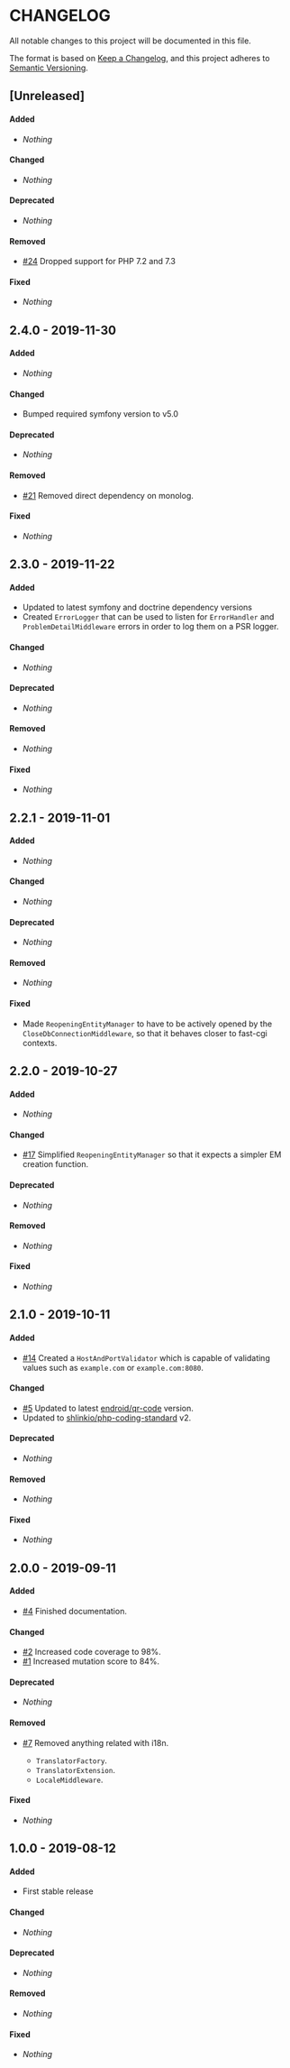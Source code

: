 # CHANGELOG

All notable changes to this project will be documented in this file.

The format is based on [Keep a Changelog](https://keepachangelog.com), and this project adheres to [Semantic Versioning](https://semver.org).

## [Unreleased]

#### Added

* *Nothing*

#### Changed

* *Nothing*

#### Deprecated

* *Nothing*

#### Removed

* [#24](https://github.com/shlinkio/shlink-common/issues/24) Dropped support for PHP 7.2 and 7.3

#### Fixed

* *Nothing*


## 2.4.0 - 2019-11-30

#### Added

* *Nothing*

#### Changed

* Bumped required symfony version to v5.0

#### Deprecated

* *Nothing*

#### Removed

* [#21](https://github.com/shlinkio/shlink-common/issues/21) Removed direct dependency on monolog.

#### Fixed

* *Nothing*


## 2.3.0 - 2019-11-22

#### Added

* Updated to latest symfony and doctrine dependency versions
* Created `ErrorLogger` that can be used to listen for `ErrorHandler` and `ProblemDetailMiddleware` errors in order to log them on a PSR logger.

#### Changed

* *Nothing*

#### Deprecated

* *Nothing*

#### Removed

* *Nothing*

#### Fixed

* *Nothing*


## 2.2.1 - 2019-11-01

#### Added

* *Nothing*

#### Changed

* *Nothing*

#### Deprecated

* *Nothing*

#### Removed

* *Nothing*

#### Fixed

* Made `ReopeningEntityManager` to have to be actively opened by the `CloseDbConnectionMiddleware`, so that it behaves closer to fast-cgi contexts.


## 2.2.0 - 2019-10-27

#### Added

* *Nothing*

#### Changed

* [#17](https://github.com/shlinkio/shlink-common/issues/17) Simplified `ReopeningEntityManager` so that it expects a simpler EM creation function.

#### Deprecated

* *Nothing*

#### Removed

* *Nothing*

#### Fixed

* *Nothing*


## 2.1.0 - 2019-10-11

#### Added

* [#14](https://github.com/shlinkio/shlink-common/issues/14) Created a `HostAndPortValidator` which is capable of validating values such as `example.com` or `example.com:8080`.

#### Changed

* [#5](https://github.com/shlinkio/shlink-common/issues/5) Updated to latest [endroid/qr-code](https://github.com/endroid/qr-code) version.
* Updated to [shlinkio/php-coding-standard](https://github.com/shlinkio/php-coding-standard) v2.

#### Deprecated

* *Nothing*

#### Removed

* *Nothing*

#### Fixed

* *Nothing*


## 2.0.0 - 2019-09-11

#### Added

* [#4](https://github.com/shlinkio/shlink-common/issues/4) Finished documentation.

#### Changed

* [#2](https://github.com/shlinkio/shlink-common/issues/2) Increased code coverage to 98%.
* [#1](https://github.com/shlinkio/shlink-common/issues/1) Increased mutation score to 84%.

#### Deprecated

* *Nothing*

#### Removed

* [#7](https://github.com/shlinkio/shlink-common/issues/7) Removed anything related with i18n.

    * `TranslatorFactory`.
    * `TranslatorExtension`.
    * `LocaleMiddleware`.

#### Fixed

* *Nothing*


## 1.0.0 - 2019-08-12

#### Added

* First stable release

#### Changed

* *Nothing*

#### Deprecated

* *Nothing*

#### Removed

* *Nothing*

#### Fixed

* *Nothing*
